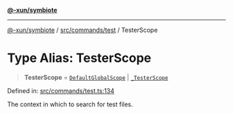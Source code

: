 [**@-xun/symbiote**](../../../../README.md)

***

[@-xun/symbiote](../../../../README.md) / [src/commands/test](../README.md) / TesterScope

# Type Alias: TesterScope

> **TesterScope** = [`DefaultGlobalScope`](../../../configure/enumerations/DefaultGlobalScope.md) \| [`_TesterScope`](../enumerations/TesterScope.md)

Defined in: [src/commands/test.ts:134](https://github.com/Xunnamius/symbiote/blob/421daaf5e320e2f5d7cb32f23e410fefd48b6891/src/commands/test.ts#L134)

The context in which to search for test files.
